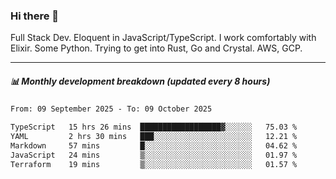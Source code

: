 ### Hi there 👋

Full Stack Dev. Eloquent in JavaScript/TypeScript. I work comfortably with Elixir. Some Python. Trying to get into Rust, Go and Crystal. AWS, GCP.

***

##### 📊 Monthly development breakdown (updated every 8 hours)

<!--START_SECTION:waka-->

```txt
From: 09 September 2025 - To: 09 October 2025

TypeScript   15 hrs 26 mins  ██████████████████▓░░░░░░   75.03 %
YAML         2 hrs 30 mins   ███░░░░░░░░░░░░░░░░░░░░░░   12.21 %
Markdown     57 mins         █░░░░░░░░░░░░░░░░░░░░░░░░   04.62 %
JavaScript   24 mins         ▒░░░░░░░░░░░░░░░░░░░░░░░░   01.97 %
Terraform    19 mins         ▒░░░░░░░░░░░░░░░░░░░░░░░░   01.57 %
```

<!--END_SECTION:waka-->

